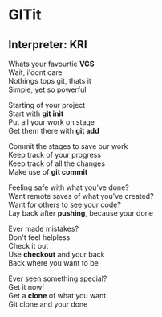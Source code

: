 # GITit
## Interpreter: KRI

Whats your favourtie **VCS**  
Wait, i'dont care  
Nothings tops git, thats it  
Simple, yet so powerful  

Starting of your project  
Start with **git init**  
Put all your work on stage  
Get them there with **git add**  

Commit the stages to save our work  
Keep track of your progress  
Keep track of all the changes  
Make use of **git commit**  

Feeling safe with what you've done?  
Want remote saves of what you've created?  
Want for others to see your code?  
Lay back after **pushing**, because your done  

Ever made mistakes?  
Don't feel helpless  
Check it out  
Use **checkout** and your back  
Back where you want to be  

Ever seen something special?  
Get it now!  
Get a **clone** of what you want  
Git clone and your done  